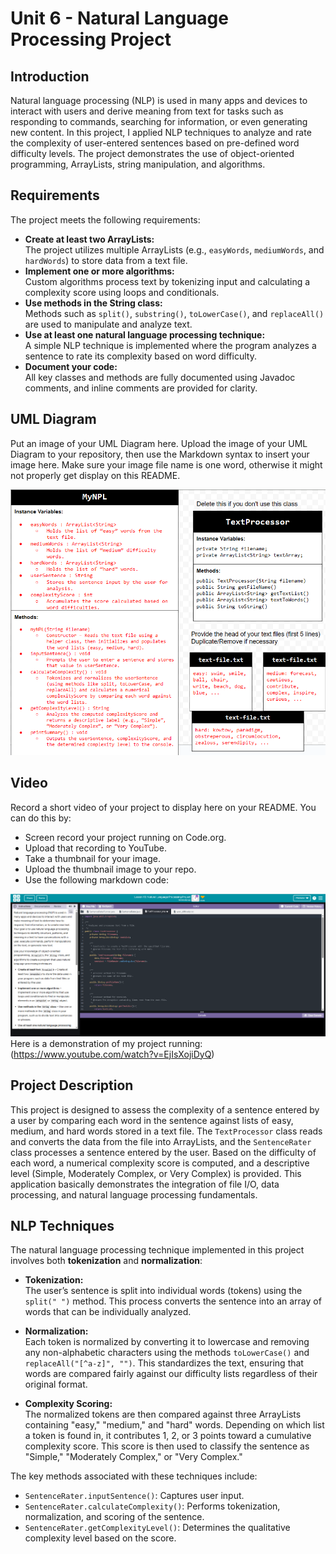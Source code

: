 # Unit 6 - Natural Language Processing Project

## Introduction

Natural language processing (NLP) is used in many apps and devices to interact with users and derive meaning from text for tasks such as responding to commands, searching for information, or even generating new content. In this project, I applied NLP techniques to analyze and rate the complexity of user-entered sentences based on pre-defined word difficulty levels. The project demonstrates the use of object-oriented programming, ArrayLists, string manipulation, and algorithms.

## Requirements

The project meets the following requirements:
- **Create at least two ArrayLists:**  
  The project utilizes multiple ArrayLists (e.g., `easyWords`, `mediumWords`, and `hardWords`) to store data from a text file.
- **Implement one or more algorithms:**  
  Custom algorithms process text by tokenizing input and calculating a complexity score using loops and conditionals.
- **Use methods in the String class:**  
  Methods such as `split()`, `substring()`, `toLowerCase()`, and `replaceAll()` are used to manipulate and analyze text.
- **Use at least one natural language processing technique:**  
  A simple NLP technique is implemented where the program analyzes a sentence to rate its complexity based on word difficulty.
- **Document your code:**  
  All key classes and methods are fully documented using Javadoc comments, and inline comments are provided for clarity.


## UML Diagram

Put an image of your UML Diagram here. Upload the image of your UML Diagram to your repository, then use the Markdown syntax to insert your image here. Make sure your image file name is one word, otherwise it might not properly get display on this README.

![Unit 6 UML](unit-6-uml-1.png)

## Video

Record a short video of your project to display here on your README. You can do this by:

- Screen record your project running on Code.org.
- Upload that recording to YouTube.
- Take a thumbnail for your image.
- Upload the thumbnail image to your repo.
- Use the following markdown code:

![Unit 6 Project Thumbnail](unit-6-thumbnail.png)Here is a demonstration of my project running: (https://www.youtube.com/watch?v=EjIsXojiDyQ)

## Project Description

This project is designed to assess the complexity of a sentence entered by a user by comparing each word in the sentence against lists of easy, medium, and hard words stored in a text file. The `TextProcessor` class reads and converts the data from the file into ArrayLists, and the `SentenceRater` class processes a sentence entered by the user. Based on the difficulty of each word, a numerical complexity score is computed, and a descriptive level (Simple, Moderately Complex, or Very Complex) is provided. This application basically demonstrates the integration of file I/O, data processing, and natural language processing fundamentals.

## NLP Techniques

The natural language processing technique implemented in this project involves both **tokenization** and **normalization**:

- **Tokenization:**  
  The user’s sentence is split into individual words (tokens) using the `split(" ")` method. This process converts the sentence into an array of words that can be individually analyzed.

- **Normalization:**  
  Each token is normalized by converting it to lowercase and removing any non-alphabetic characters using the methods `toLowerCase()` and `replaceAll("[^a-z]", "")`. This standardizes the text, ensuring that words are compared fairly against our difficulty lists regardless of their original format.

- **Complexity Scoring:**  
  The normalized tokens are then compared against three ArrayLists containing "easy," "medium," and "hard" words. Depending on which list a token is found in, it contributes 1, 2, or 3 points toward a cumulative complexity score. This score is then used to classify the sentence as "Simple," "Moderately Complex," or "Very Complex."

The key methods associated with these techniques include:
- `SentenceRater.inputSentence()`: Captures user input.
- `SentenceRater.calculateComplexity()`: Performs tokenization, normalization, and scoring of the sentence.
- `SentenceRater.getComplexityLevel()`: Determines the qualitative complexity level based on the score.

